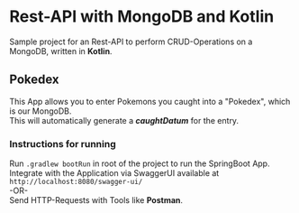 # Rest-API with MongoDB and Kotlin

Sample project for an Rest-API to perform CRUD-Operations on a MongoDB, written in **Kotlin**.

## Pokedex
This App allows you to enter Pokemons you caught into a "Pokedex", which is our MongoDB.  
This will automatically generate a ***caughtDatum*** for the entry.

### Instructions for running
Run ```.gradlew bootRun``` in root of the project to run the SpringBoot App.  
Integrate with the Application via SwaggerUI available at ```http://localhost:8080/swagger-ui/```  
-OR-  
Send HTTP-Requests with Tools like **Postman**.
